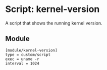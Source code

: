 # Script: kernel-version

A script that shows the running kernel version.


## Module

```
[module/kernel-version]
type = custom/script
exec = uname -r
interval = 1024
```

